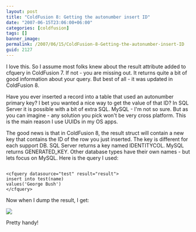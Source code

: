 ```yaml
---
layout: post
title: "ColdFusion 8: Getting the autonumber insert ID"
date: "2007-06-15T23:06:00+06:00"
categories: [coldfusion]
tags: []
banner_image: 
permalink: /2007/06/15/ColdFusion-8-Getting-the-autonumber-insert-ID
guid: 2127
---
```


I love this. So I assume most folks knew about the result attribute added to cfquery in ColdFusion 7. If not - you are missing out. It returns quite a bit of good information about your query. But best of all - it was updated in ColdFusion 8.
<!--more-->
Have you ever inserted a record into a table that used an autonumber primary key? I bet you wanted a nice way to get the value of that ID? In SQL Server it is possible with a bit of extra SQL. MySQL - I'm not so sure. But as you can imagine - any solution you pick won't be very cross platform. This is the main reason I use UUIDs in my OS apps.

The good news is that in ColdFusion 8, the result struct will contain a new key that contains the ID of the row you just inserted. The key is different for each support DB. SQL Server returns a key named IDENTITYCOL. MySQL returns GENERATED_KEY. Other database types have their own names - but lets focus on MySQL. Here is the query I used:

<code>
&lt;cfquery datasource="test" result="result"&gt;
insert into test(name)
values('George Bush')
&lt;/cfquery&gt;
</code>

Now when I dump the result, I get: 

<img src="https://static.raymondcamden.com/images//sqldump.png">

Pretty handy!